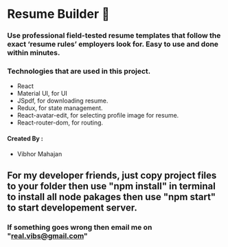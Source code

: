 # Resume Builder 📄

### Use professional field-tested resume templates that follow the exact ‘resume rules’ employers look for. Easy to use and done within minutes.

### Technologies that are used in this project.

  <ul>
    <li>React</li> 
    <li>Material UI, for UI</li>  
    <li>JSpdf, for downloading resume.</li> 
    <li>Redux, for state management.</li>  
    <li>React-avatar-edit, for selecting profile image for resume.</li>
    <li>React-router-dom, for routing.</li>
  </ul>
 
 #### Created By :    
  <ul>
    <li>Vibhor Mahajan</li>
  </ul>

## For my developer friends, just copy project files to your folder then use "npm install" in terminal to install all node pakages then use "npm start" to start developement server.

### If something goes wrong then email me on "real.vibs@gmail.com"
